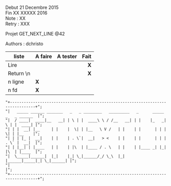 Debut 21 Decembre 2015  
Fin XX XXXXX 2016  
Note : XX  
Retry : XXX  

Projet GET\_NEXT\_LINE @42

Authors : dchristo

liste     | A faire | A tester | Fait
----------|:--------|:--------:|-----:
Lire      |         |          | **X**
Return \n |         |          | **X**
n ligne   | **X** |          |
n fd      | **X** |          |


	"+---------------------------------------------------------------------------------+";
	"|   _____ ______ _______   _   _ ________   _________   _      _____ _   _ ______  |";
	"|  / ____|  ____|__   __| | \ | |  ____\ \ / /__   __| | |    |_   _| \ | |  ____| |";
	"| | |  __| |__     | |    |  \| | |__   \ V /   | |    | |      | | |  \| | |__    |";
	"| | | |_ |  __|    | |    | . \`|  __|   > <    | |    | |      | | | . \` |  __|  |";
	"| | |__| | |____   | |    | |\  | |____ / . \   | |    | |____ _| |_| |\  | |____  |";
	"|  \_____|______|  |_|    |_| \_|______/_/ \_\  |_|    |______|_____|_| \_|______| |";
	"|                                                                                  |";
	"+----------------------------------------------------------------------------------+";
